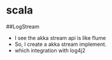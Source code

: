# scala

##LogStream
- I see the akka stream api is like flume
- So, I create a akka stream implement.
- which integration with log4j2
